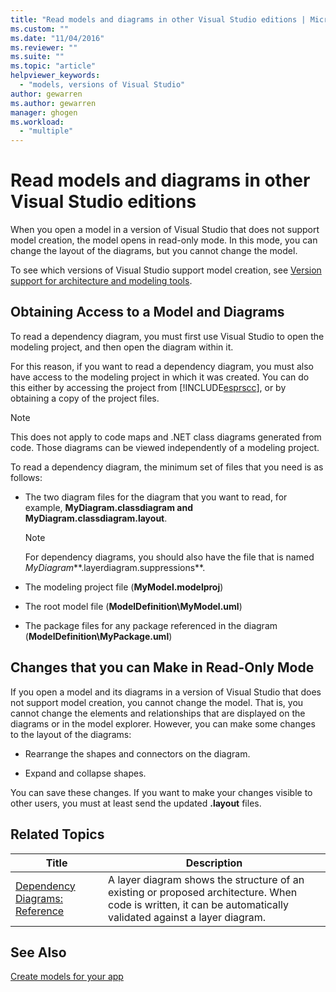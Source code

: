```yaml
---
title: "Read models and diagrams in other Visual Studio editions | Microsoft Docs"
ms.custom: ""
ms.date: "11/04/2016"
ms.reviewer: ""
ms.suite: ""
ms.topic: "article"
helpviewer_keywords: 
  - "models, versions of Visual Studio"
author: gewarren
ms.author: gewarren
manager: ghogen
ms.workload: 
  - "multiple"
---
```

# Read models and diagrams in other Visual Studio editions
When you open a model in a version of Visual Studio that does not support model creation, the model opens in read-only mode. In this mode, you can change the layout of the diagrams, but you cannot change the model.  
  
 To see which versions of Visual Studio support model creation, see [Version support for architecture and modeling tools](../modeling/what-s-new-for-design-in-visual-studio.md#VersionSupport).  
  
## Obtaining Access to a Model and Diagrams  
 To read a dependency diagram, you must first use Visual Studio to open the modeling project, and then open the diagram within it.  
  
 For this reason, if you want to read a dependency diagram, you must also have access to the modeling project in which it was created. You can do this either by accessing the project from [!INCLUDE[esprscc](../code-quality/includes/esprscc_md.md)], or by obtaining a copy of the project files.  
  
> [!NOTE]
>  This does not apply to code maps and .NET class diagrams generated from code. Those diagrams can be viewed independently of a modeling project.  
  
 To read a dependency diagram, the minimum set of files that you need is as follows:  
  
-   The two diagram files for the diagram that you want to read, for example, **MyDiagram.classdiagram and MyDiagram.classdiagram.layout**.  
  
    > [!NOTE]
    >  For dependency diagrams, you should also have the file that is named *MyDiagram***.layerdiagram.suppressions**.  
  
-   The modeling project file (**MyModel.modelproj**)  
  
-   The root model file (**ModelDefinition\MyModel.uml**)  
  
-   The package files for any package referenced in the diagram (**ModelDefinition\MyPackage.uml**)  
  
## Changes that you can Make in Read-Only Mode  
 If you open a model and its diagrams in a version of Visual Studio that does not support model creation, you cannot change the model. That is, you cannot change the elements and relationships that are displayed on the diagrams or in the model explorer. However, you can make some changes to the layout of the diagrams:  
  
-   Rearrange the shapes and connectors on the diagram.  
  
-   Expand and collapse shapes.  
  
 You can save these changes. If you want to make your changes visible to other users, you must at least send the updated **.layout** files.  
  
##  <a name="RelatedTopics"></a> Related Topics  
  
|Title|Description|  
|-----------|-----------------|  
|[Dependency Diagrams: Reference](../modeling/layer-diagrams-reference.md)|A layer diagram shows the structure of an existing or proposed architecture. When code is written, it can be automatically validated against a layer diagram.|  
  
## See Also  
 [Create models for your app](../modeling/create-models-for-your-app.md)